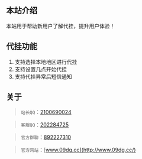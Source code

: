 ## 本站介绍

本站用于帮助新用户了解代挂，提升用户体验！


## 代挂功能

 1. 支持选择本地地区进行代挂
 3. 支持设置几点开始代挂
 4. 支持代挂异常后短信通知


## 关于

> `站长QQ`：[2100690024](http://wpa.qq.com/msgrd?v=3&uin=2100690024&site=qq&menu=yes)

> `客服QQ`：[202284725](http://wpa.qq.com/msgrd?v=3&uin=202284725&site=qq&menu=yes)

> `官方群聊`：[892227310](https://jq.qq.com/?_wv=1027&k=Kv28qUa4)

> `官方网站`：[www.09dg.cc](http://www.09dg.cc/)
